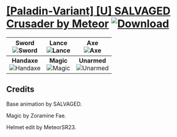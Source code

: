 # [\[Paladin-Variant\] \[U\] SALVAGED Crusader by Meteor](https://git.io/JDFWu) [![Download](https://img.shields.io/badge/Download--red?style=social&logo=github)](https://git.io/JDFWz)

| <b>Sword</b><br/><img alt="Sword" src="https://git.io/JDFW4"/> | <b>Lance</b><br/><img alt="Lance" src="https://git.io/JDFWC"/> | <b>Axe</b><br/><img alt="Axe" src="https://git.io/JDFWc"/> |
| :---: | :---: | :---: |
| <b>Handaxe</b><br/><img alt="Handaxe" src="https://git.io/JDFWW"/> | <b>Magic</b><br/><img alt="Magic" src="https://git.io/JDFWn"/> | <b>Unarmed</b><br/><img alt="Unarmed" src="https://git.io/JDFW8"/> |

## Credits

Base animation by SALVAGED.

Magic by Zoramine Fae.

Helmet edit by MeteorSR23.

